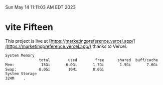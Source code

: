 Sun May 14 11:11:03 AM EDT 2023

# vite Fifteen


This project is live at [https://marketingpreference.vercel.app/](https://marketingpreference.vercel.app/) thanks to Vercel.

```bash
System Memory
               total        used        free      shared  buff/cache   available
Mem:            15Gi       6.0Gi       1.7Gi       1.5Gi       7.6Gi       7.4Gi
Swap:          8.0Gi        16Mi       8.0Gi
System Storage
324M	.
```
```bash
